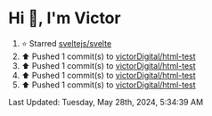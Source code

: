 <h1>Hi 👋, I'm Victor </h1>

<!--RECENT_ACTIVITY:start-->
1. ⭐ Starred [sveltejs/svelte](https://github.com/sveltejs/svelte)<br>
2. ⬆️ Pushed 1 commit(s) to [victorDigital/html-test](https://github.com/victorDigital/html-test)<br>
3. ⬆️ Pushed 1 commit(s) to [victorDigital/html-test](https://github.com/victorDigital/html-test)<br>
4. ⬆️ Pushed 1 commit(s) to [victorDigital/html-test](https://github.com/victorDigital/html-test)<br>
5. ⬆️ Pushed 1 commit(s) to [victorDigital/html-test](https://github.com/victorDigital/html-test)<br>
<!--RECENT_ACTIVITY:end-->

<!--RECENT_ACTIVITY:last_update-->
Last Updated: Tuesday, May 28th, 2024, 5:34:39 AM
<!--RECENT_ACTIVITY:last_update_end-->
